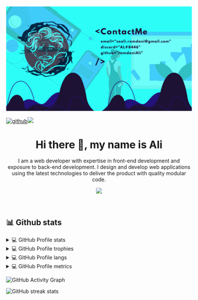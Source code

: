 ![](https://github.com/ramdaniAli/ramdaniAli/blob/main/ContactMe%20email%3Dzeali.ramdani%40gmail.com%20discord%3DAL%238446%20github%3DramdaniAli%20.png)

[![github](https://img.shields.io/badge/ramdaniAli-12100E.svg?style=for-the-badge&logo=github&logoColor=white)](https://github.com/ramdaniAli/)![](https://komarev.com/ghpvc/?username=ramdaniAli&label=PROFILE+VIEWS&style=for-the-badge&color=brightgreen)

<div>
 
 <h1 align="center" >Hi there 👋, my name is Ali</h1> 

  <p align="center" >
  I am a web developer with expertise in front-end development and exposure to back-end development. I design and develop web applications using the latest technologies to deliver the product with quality modular code.
  </p>

 <p align="center">
  <a href="https://skillicons.dev">
     <img src="https://skillicons.dev/icons?i=react,redux,js,jest,nextjs,gatsby,webpack,materialui,bootstrap,html,css,sass,git,docker,netlify,nginx,nodejs,express,firebase,mysql,py,unreal,arduino,figma,vscode" />
   </a>
 </p>
 
</div>

&nbsp;
&nbsp;
## 📊 Github stats


<details> 
 
 <summary>💻 GitHub Profile stats</summary>
 
![GitHub stats](https://github-readme-stats.vercel.app/api?username=ramdaniAli&show_icons=true&count_private=true&theme=aura)  
 
</details> 


<details> 
 
 <summary>💻 GitHub Profile trophies</summary>
 
![trophy](https://github-profile-trophy.vercel.app/?username=ramdaniAli&theme=onestar)
</details> 


<details> 
 
 <summary>💻 GitHub Profile langs</summary>
 
 ![Top Langs](https://github-readme-stats.vercel.app/api/top-langs/?username=ramdaniAli&langs_count=50&theme=aura)
 
</details> 


<details> 
 
 <summary>💻 GitHub Profile metrics</summary>
 
![Metrics](https://metrics.lecoq.io/ramdaniAli?template=classic&isocalendar=1&languages=1&stars=1&projects=1&activity=1&achievements=1&base.indepth=false&isocalendar.duration=half-year&languages.limit=8&languages.threshold=0%25&languages.other=false&languages.colors=github&languages.sections=most-used&languages.indepth=false&languages.analysis.timeout=15&languages.categories=markup%2C%20programming&languages.recent.categories=markup%2C%20programming&languages.recent.load=300&languages.recent.days=14&stars.limit=4&projects.limit=4&projects.descriptions=false&activity.limit=5&activity.load=300&activity.days=14&activity.visibility=all&activity.timestamps=false&activity.filter=all&achievements.threshold=C&achievements.secrets=true&achievements.display=compact&achievements.limit=0&config.timezone=Africa%2FLagos)

 
</details> 





![GitHub Activity Graph](https://activity-graph.herokuapp.com/graph?username=ramdaniAli)  



![GitHub streak stats](https://github-readme-streak-stats.herokuapp.com/?user=ramdaniAli)  

 
